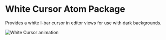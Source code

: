 # White Cursor Atom Package

Provides a white I-bar cursor in editor views for use with dark backgrounds.

![White Cursor animation](https://s3.amazonaws.com/lee-dohm/WhiteCursor.gif)
